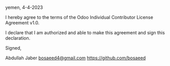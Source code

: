 yemen, 4-4-2023

I hereby agree to the terms of the Odoo Individual Contributor License Agreement v1.0.

I declare that I am authorized and able to make this agreement and sign this declaration.

Signed,

Abdullah Jaber bosaeed4@gmail.com https://github.com/bosaeed
